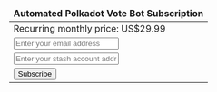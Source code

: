 <section id="polkadot_payouts">
    <ul class="flex-container" style="display:table;   margin-left: auto; margin-right: auto;">
    <form action="/polkadot-vote-bot-checkout/" method="get">
    <div>
        <div class="card btn-no-waves">
            <div class="card-body" style="text-align: center;">
                <div class="table-responsive">
                <table class="table table-borderless" style="padding:0px; border:0px;">
                    <thead>
                    <tr>
                        <th style="border-top:none; border-bottom:none;" colspan="1" scope="col" class="midl-table-title">Automated Polkadot Vote Bot Subscription</th>
                    </tr>
                    </thead>
                    <tbody>
                    <tr>
                        <td style="border:0px;">Recurring monthly price: US$29.99</td>
                    </tr>
                    <tr>
                        <td style="border:0px;"><input name="email" required placeholder="Enter your email address" class="form-control" type="email"/></td>
                    </tr>
                    <tr>
                        <td style="border:0px;"><input name="stash" required placeholder="Enter your stash account address" class="form-control"></td>
                    </tr>
                    <tr>
                        <td style="border:0px;" colspan="1"><button class="btn btn-lg btn-elegant">Subscribe</button></td>
                    </tr>
                    </tbody>
                </table>
                </div>
            </div>
        </div>
    </div>
    </form>
    </ul>
</section>

